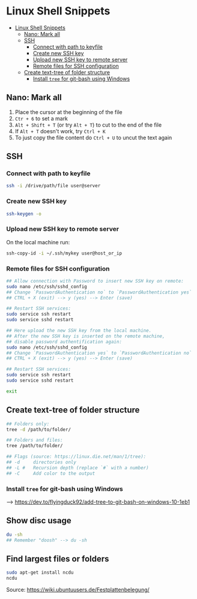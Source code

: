 # Linux Shell Snippets

- [Linux Shell Snippets](#linux-shell-snippets)
  - [Nano: Mark all](#nano-mark-all)
  - [SSH](#ssh)
    - [Connect with path to keyfile](#connect-with-path-to-keyfile)
    - [Create new SSH key](#create-new-ssh-key)
    - [Upload new SSH key to remote server](#upload-new-ssh-key-to-remote-server)
    - [Remote files for SSH configuration](#remote-files-for-ssh-configuration)
  - [Create text-tree of folder structure](#create-text-tree-of-folder-structure)
    - [Install `tree` for git-bash using Windows](#install-tree-for-git-bash-using-windows)

## Nano: Mark all

1. Place the cursor at the beginning of the file
2. `Ctr + 6` to set a mark
3. `Alt + Shift + T` (or try `Alt + T`) to cut to the end of the file
4. If `Alt + T` doesn't work, try `Ctrl + K`
5. To just copy the file content do `Ctrl + U` to uncut the text again

## SSH

### Connect with path to keyfile

```bash
ssh -i /drive/path/file user@server
```

### Create new SSH key

```bash
ssh-keygen -o
```

### Upload new SSH key to remote server

On the local machine run:

```bash
ssh-copy-id -i ~/.ssh/mykey user@host_or_ip
```

### Remote files for SSH configuration

```bash
## Allow connection with Password to insert new SSH key on remote:
sudo nano /etc/ssh/sshd_config
## Change `PasswordAuthentication no` to `PasswordAuthentication yes`
## CTRL + X (exit) --> y (yes) --> Enter (save)

## Restart SSH services:
sudo service ssh restart
sudo service sshd restart

## Here upload the new SSH key from the local machine.
## After the new SSH key is inserted on the remote machine,
## disable password authentification again:
sudo nano /etc/ssh/sshd_config
## Change `PasswordAuthentication yes` to `PasswordAuthentication no`
## CTRL + X (exit) --> y (yes) --> Enter (save)

## Restart SSH services:
sudo service ssh restart
sudo service sshd restart

exit
```

## Create text-tree of folder structure

```bash
## Folders only:
tree -d /path/to/folder/

## Folders and files:
tree /path/to/folder/

## Flags (source: https://linux.die.net/man/1/tree):
## -d     directories only
## -L #   Recursion depth (replace `#` with a number)
## -C     Add color to the output
```

### Install `tree` for git-bash using Windows

--> <https://dev.to/flyingduck92/add-tree-to-git-bash-on-windows-10-1eb1>

## Show disc usage

```bash
du -sh
## Remember "doosh" --> du -sh
```

## Find largest files or folders

```bash
sudo apt-get install ncdu
ncdu
```

Source: <https://wiki.ubuntuusers.de/Festplattenbelegung/>
